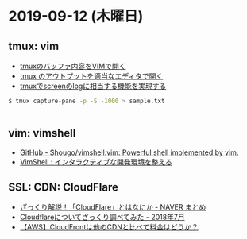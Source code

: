 # 2019-09-12 (木曜日)

## tmux: vim

- [tmuxのバッファ内容をVIMで開く](https://qiita.com/crispy/items/6e887cfabd57923296cc)
- [tmux のアウトプットを適当なエディタで開く](https://qiita.com/acro5piano/items/0563ab6ce432dbd76e50)
- [tmuxでscreenのlogに相当する機能を実現する](https://q4a.hatenadiary.org/entry/20101029/1288359658)

~~~bash
$ tmux capture-pane -p -S -1000 > sample.txt
.
~~~


## vim: vimshell

- [GitHub - Shougo/vimshell.vim: Powerful shell implemented by vim.](https://github.com/Shougo/vimshell.vim)
- [VimShell : インタラクティブな開発環境を整える](https://qh73xebitbucketorg.readthedocs.io/ja/latest/2.Tools/vim/plugin/vimShell/)

## SSL: CDN: CloudFlare

- [ざっくり解説！「CloudFlare」とはなにか - NAVER まとめ](https://matome.naver.jp/odai/2142417651651825101)
- [Cloudflareについてざっくり調べてみた - 2018年7月](http://itaoyuta.hatenablog.com/entry/2018/07/06/225951)
- [【AWS】CloudFrontは他のCDNと比べて料金はどうか？](https://beyondjapan.com/blog/2017/06/aws-cdn/)
